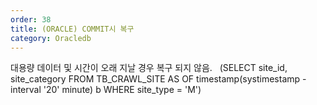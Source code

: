 ```yaml
---
order: 38
title: (ORACLE) COMMIT시 복구
category: Oracledb
---
```


대용량 데이터 및 시간이 오래 지날 경우 복구 되지 않음.
 
(SELECT site_id, site_category FROM TB_CRAWL_SITE AS OF timestamp(systimestamp -interval '20' minute) b WHERE site_type = 'M')
